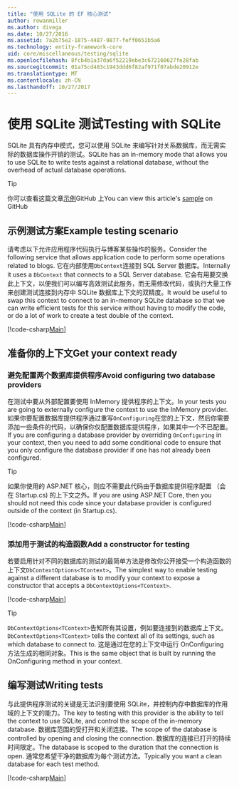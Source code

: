 ```yaml
---
title: "使用 SQLite 的 EF 核心测试"
author: rowanmiller
ms.author: divega
ms.date: 10/27/2016
ms.assetid: 7a2b75e2-1875-4487-9877-feff0651b5a6
ms.technology: entity-framework-core
uid: core/miscellaneous/testing/sqlite
ms.openlocfilehash: 8fcb4b1a37da6f52219ebe3c672160627fe28fab
ms.sourcegitcommit: 01a75cd483c1943ddd6f82af971f07abde20912e
ms.translationtype: MT
ms.contentlocale: zh-CN
ms.lasthandoff: 10/27/2017
---
```

# <a name="testing-with-sqlite"></a><span data-ttu-id="03409-102">使用 SQLite 测试</span><span class="sxs-lookup"><span data-stu-id="03409-102">Testing with SQLite</span></span>

<span data-ttu-id="03409-103">SQLite 具有内存中模式，您可以使用 SQLite 来编写针对关系数据库，而无需实际的数据库操作开销的测试。</span><span class="sxs-lookup"><span data-stu-id="03409-103">SQLite has an in-memory mode that allows you to use SQLite to write tests against a relational database, without the overhead of actual database operations.</span></span>

> [!TIP]  
> <span data-ttu-id="03409-104">你可以查看这篇文章[示例](https://github.com/aspnet/EntityFramework.Docs/tree/master/samples/core/Miscellaneous/Testing)GitHub 上</span><span class="sxs-lookup"><span data-stu-id="03409-104">You can view this article's [sample](https://github.com/aspnet/EntityFramework.Docs/tree/master/samples/core/Miscellaneous/Testing) on GitHub</span></span>

## <a name="example-testing-scenario"></a><span data-ttu-id="03409-105">示例测试方案</span><span class="sxs-lookup"><span data-stu-id="03409-105">Example testing scenario</span></span>

<span data-ttu-id="03409-106">请考虑以下允许应用程序代码执行与博客某些操作的服务。</span><span class="sxs-lookup"><span data-stu-id="03409-106">Consider the following service that allows application code to perform some operations related to blogs.</span></span> <span data-ttu-id="03409-107">它在内部使用`DbContext`连接到 SQL Server 数据库。</span><span class="sxs-lookup"><span data-stu-id="03409-107">Internally it uses a `DbContext` that connects to a SQL Server database.</span></span> <span data-ttu-id="03409-108">它会有用要交换此上下文，以便我们可以编写高效测试此服务，而无需修改代码，或执行大量工作来创建测试连接到内存中 SQLite 数据库上下文的双精度。</span><span class="sxs-lookup"><span data-stu-id="03409-108">It would be useful to swap this context to connect to an in-memory SQLite database so that we can write efficient tests for this service without having to modify the code, or do a lot of work to create a test double of the context.</span></span>

[!code-csharp[Main](../../../../samples/core/Miscellaneous/Testing/BusinessLogic/BlogService.cs)]

## <a name="get-your-context-ready"></a><span data-ttu-id="03409-109">准备你的上下文</span><span class="sxs-lookup"><span data-stu-id="03409-109">Get your context ready</span></span>

### <a name="avoid-configuring-two-database-providers"></a><span data-ttu-id="03409-110">避免配置两个数据库提供程序</span><span class="sxs-lookup"><span data-stu-id="03409-110">Avoid configuring two database providers</span></span>

<span data-ttu-id="03409-111">在测试中要从外部配置要使用 InMemory 提供程序的上下文。</span><span class="sxs-lookup"><span data-stu-id="03409-111">In your tests you are going to externally configure the context to use the InMemory provider.</span></span> <span data-ttu-id="03409-112">如果你要配置数据库提供程序通过重写`OnConfiguring`在您的上下文，然后你需要添加一些条件的代码，以确保你仅配置数据库提供程序，如果其中一个不已配置。</span><span class="sxs-lookup"><span data-stu-id="03409-112">If you are configuring a database provider by overriding `OnConfiguring` in your context, then you need to add some conditional code to ensure that you only configure the database provider if one has not already been configured.</span></span>

> [!TIP]  
> <span data-ttu-id="03409-113">如果你使用的 ASP.NET 核心，则应不需要此代码由于数据库提供程序配置 （会在 Startup.cs) 的上下文之外。</span><span class="sxs-lookup"><span data-stu-id="03409-113">If you are using ASP.NET Core, then you should not need this code since your database provider is configured outside of the context (in Startup.cs).</span></span>

[!code-csharp[Main](../../../../samples/core/Miscellaneous/Testing/BusinessLogic/BloggingContext.cs#OnConfiguring)]

### <a name="add-a-constructor-for-testing"></a><span data-ttu-id="03409-114">添加用于测试的构造函数</span><span class="sxs-lookup"><span data-stu-id="03409-114">Add a constructor for testing</span></span>

<span data-ttu-id="03409-115">若要启用针对不同的数据库的测试的最简单方法是修改你公开接受一个构造函数的上下文`DbContextOptions<TContext>`。</span><span class="sxs-lookup"><span data-stu-id="03409-115">The simplest way to enable testing against a different database is to modify your context to expose a constructor that accepts a `DbContextOptions<TContext>`.</span></span>

[!code-csharp[Main](../../../../samples/core/Miscellaneous/Testing/BusinessLogic/BloggingContext.cs#Constructors)]

> [!TIP]  
> <span data-ttu-id="03409-116">`DbContextOptions<TContext>`告知所有其设置，例如要连接到的数据库上下文。</span><span class="sxs-lookup"><span data-stu-id="03409-116">`DbContextOptions<TContext>` tells the context all of its settings, such as which database to connect to.</span></span> <span data-ttu-id="03409-117">这是通过在您的上下文中运行 OnConfiguring 方法生成的相同对象。</span><span class="sxs-lookup"><span data-stu-id="03409-117">This is the same object that is built by running the OnConfiguring method in your context.</span></span>

## <a name="writing-tests"></a><span data-ttu-id="03409-118">编写测试</span><span class="sxs-lookup"><span data-stu-id="03409-118">Writing tests</span></span>

<span data-ttu-id="03409-119">与此提供程序测试的关键是无法识别要使用 SQLite，并控制内存中数据库的作用域的上下文的能力。</span><span class="sxs-lookup"><span data-stu-id="03409-119">The key to testing with this provider is the ability to tell the context to use SQLite, and control the scope of the in-memory database.</span></span> <span data-ttu-id="03409-120">数据库范围的受打开和关闭连接。</span><span class="sxs-lookup"><span data-stu-id="03409-120">The scope of the database is controlled by opening and closing the connection.</span></span> <span data-ttu-id="03409-121">数据库的连接已打开的持续时间限定。</span><span class="sxs-lookup"><span data-stu-id="03409-121">The database is scoped to the duration that the connection is open.</span></span> <span data-ttu-id="03409-122">通常您希望干净的数据库为每个测试方法。</span><span class="sxs-lookup"><span data-stu-id="03409-122">Typically you want a clean database for each test method.</span></span>

[!code-csharp[Main](../../../../samples/core/Miscellaneous/Testing/TestProject/SQLite/BlogServiceTests.cs)]
